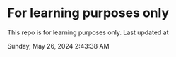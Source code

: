 # For learning purposes only
This repo is for learning purposes only.
Last updated at

Sunday, May 26, 2024 2:43:38 AM

